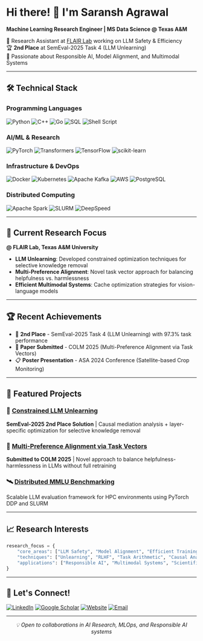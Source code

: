 # Hi there! 👋 I'm Saransh Agrawal

**Machine Learning Research Engineer | MS Data Science @ Texas A&M**

🔬 Research Assistant at [FLAIR Lab](https://flair.tamu.edu/) working on LLM Safety & Efficiency  
🏆 **2nd Place** at SemEval-2025 Task 4 (LLM Unlearning)  
🎯 Passionate about Responsible AI, Model Alignment, and Multimodal Systems

---

## 🛠️ Technical Stack

### Programming Languages
![Python](https://img.shields.io/badge/python-3670A8?style=for-the-badge&logo=python&logoColor=ffdd54)
![C++](https://img.shields.io/badge/c++-%2300599C.svg?style=for-the-badge&logo=c%2B%2B&logoColor=white)
![Go](https://img.shields.io/badge/go-%2300ADD8.svg?style=for-the-badge&logo=go&logoColor=white)
![SQL](https://img.shields.io/badge/sql-%234169E1.svg?style=for-the-badge&logo=postgresql&logoColor=white)
![Shell Script](https://img.shields.io/badge/shell_script-%23121011.svg?style=for-the-badge&logo=gnu-bash&logoColor=white)

### AI/ML & Research
![PyTorch](https://img.shields.io/badge/PyTorch-%23EE4C2C.svg?style=for-the-badge&logo=PyTorch&logoColor=white)
![Transformers](https://img.shields.io/badge/🤗%20Transformers-FFD21E?style=for-the-badge)
![TensorFlow](https://img.shields.io/badge/TensorFlow-%23FF6F00.svg?style=for-the-badge&logo=TensorFlow&logoColor=white)
![scikit-learn](https://img.shields.io/badge/scikit--learn-%23F7931E.svg?style=for-the-badge&logo=scikit-learn&logoColor=white)

### Infrastructure & DevOps
![Docker](https://img.shields.io/badge/docker-%230db7ed.svg?style=for-the-badge&logo=docker&logoColor=white)
![Kubernetes](https://img.shields.io/badge/kubernetes-%23326ce5.svg?style=for-the-badge&logo=kubernetes&logoColor=white)
![Apache Kafka](https://img.shields.io/badge/Apache%20Kafka-000?style=for-the-badge&logo=apachekafka)
![AWS](https://img.shields.io/badge/AWS-%23FF9900.svg?style=for-the-badge&logo=amazon-aws&logoColor=white)
![PostgreSQL](https://img.shields.io/badge/postgresql-%23316192.svg?style=for-the-badge&logo=postgresql&logoColor=white)

### Distributed Computing
![Apache Spark](https://img.shields.io/badge/Apache%20Spark-FDEE21?style=for-the-badge&logo=apachespark&logoColor=black)
![SLURM](https://img.shields.io/badge/SLURM-0A5F8C?style=for-the-badge)
![DeepSpeed](https://img.shields.io/badge/DeepSpeed-FF6B35?style=for-the-badge)

---

## 🔬 Current Research Focus

**@ FLAIR Lab, Texas A&M University**
- **LLM Unlearning**: Developed constrained optimization techniques for selective knowledge removal
- **Multi-Preference Alignment**: Novel task vector approach for balancing helpfulness vs. harmlessness
- **Efficient Multimodal Systems**: Cache optimization strategies for vision-language models

---

## 🏆 Recent Achievements

- 🥈 **2nd Place** - SemEval-2025 Task 4 (LLM Unlearning) with 97.3% task performance
- 📝 **Paper Submitted** - COLM 2025 (Multi-Preference Alignment via Task Vectors)
- 📋 **Poster Presentation** - ASA 2024 Conference (Satellite-based Crop Monitoring)

---

## 🚀 Featured Projects

### 🤖 [Constrained LLM Unlearning](https://github.com/LAB-FLAIR/Constrained-Unlearning-for-LLM)
**SemEval-2025 2nd Place Solution** | Causal mediation analysis + layer-specific optimization for selective knowledge removal

### 🎯 [Multi-Preference Alignment via Task Vectors](https://arxiv.org/abs/2504.20106)
**Submitted to COLM 2025** | Novel approach to balance helpfulness-harmlessness in LLMs without full retraining

### 🛰️ [Distributed MMLU Benchmarking](https://github.com/saranshagarwal202/distributed_mmlu_benchmarking)
Scalable LLM evaluation framework for HPC environments using PyTorch DDP and SLURM

---

## 📈 Research Interests

```python
research_focus = {
    "core_areas": ["LLM Safety", "Model Alignment", "Efficient Training"],
    "techniques": ["Unlearning", "RLHF", "Task Arithmetic", "Causal Analysis"],
    "applications": ["Responsible AI", "Multimodal Systems", "Scientific ML"]
}
```

---

## 🤝 Let's Connect!

[![LinkedIn](https://img.shields.io/badge/LinkedIn-%230077B5.svg?style=for-the-badge&logo=linkedin&logoColor=white)](https://linkedin.com/in/saransh-agrawal8899)
[![Google Scholar](https://img.shields.io/badge/Google%20Scholar-4285F4?style=for-the-badge&logo=google-scholar&logoColor=white)](https://scholar.google.com/citations?user=Vel09fIAAAAJ&hl=en)
[![Website](https://img.shields.io/badge/Website-000000?style=for-the-badge&logo=About.me&logoColor=white)](https://saranshagarwal202.github.io)
[![Email](https://img.shields.io/badge/Email-D14836?style=for-the-badge&logo=gmail&logoColor=white)](mailto:saranshagarwal2020@gmail.com)

---

<div align="center">
  <i>💡 Open to collaborations in AI Research, MLOps, and Responsible AI systems</i>
</div>

